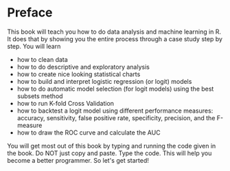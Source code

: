 # Preface

This book will teach you how to do data analysis and machine learning in R. It does that by showing you the entire process through a case study step by step. You will learn

* how to clean data 
* how to do descriptive and exploratory analysis 
* how to create nice looking statistical charts
* how to build and interpret logistic regression (or logit) models
* how to do automatic model selection (for logit models) using the best subsets method
* how to run K-fold Cross Validation
* how to backtest a logit model using different performance measures: accuracy, sensitivity, false positive rate, specificity, precision, and the F-measure
* how to draw the ROC curve and calculate the AUC

You will get most out of this book by typing and running the code given in the book. Do NOT just copy and paste. Type the code. This will help you become a better programmer. So let's get started!